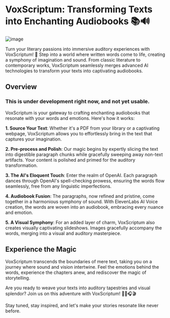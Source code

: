 # VoxScriptum: Transforming Texts into Enchanting Audiobooks 📚🔊

![image](https://github.com/DatAIrchitect/VoxScriptum/assets/138335719/eede86d0-f9c1-49d3-8f91-a40c125d7bec)



Turn your literary passions into immersive auditory experiences with VoxScriptum! 🎉 Step into a world where written words come to life, creating a symphony of imagination and sound. From classic literature to contemporary works, VoxScriptum seamlessly merges advanced AI technologies to transform your texts into captivating audiobooks.

## Overview

### This is under development right now, and not yet usable.

VoxScriptum is your gateway to crafting enchanting audiobooks that resonate with your words and emotions. Here's how it works:

**1. Source Your Text**: Whether it's a PDF from your library or a captivating webpage, VoxScriptum allows you to effortlessly bring in the text that captures your imagination.

**2. Pre-process and Polish**: Our magic begins by expertly slicing the text into digestible paragraph chunks while gracefully sweeping away non-text artifacts. Your content is polished and primed for the auditory transformation.

**3. The AI's Eloquent Touch**: Enter the realm of OpenAI. Each paragraph dances through OpenAI's spell-checking prowess, ensuring the words flow seamlessly, free from any linguistic imperfections.

**4. Audiobook Fusion**: The paragraphs, now refined and pristine, come together in a harmonious symphony of sound. With ElevenLabs AI Voice creation, the words are woven into an audiobook, embracing every nuance and emotion.

**5. A Visual Symphony**: For an added layer of charm, VoxScriptum also creates visually captivating slideshows. Images gracefully accompany the words, merging into a visual and auditory masterpiece.

## Experience the Magic

VoxScriptum transcends the boundaries of mere text, taking you on a journey where sound and vision intertwine. Feel the emotions behind the words, experience the chapters anew, and rediscover the magic of storytelling.

Are you ready to weave your texts into auditory tapestries and visual splendor? Join us on this adventure with VoxScriptum! 🌟📖🎧🎬

Stay tuned, stay inspired, and let's make your stories resonate like never before.
